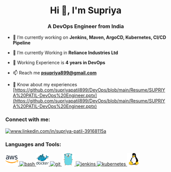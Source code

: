 <h1 align="center">Hi 👋, I'm Supriya</h1>
<h3 align="center">A DevOps Engineer from India</h3>

- 🔭 I’m currently working on **Jenkins, Maven, ArgoCD, Kubernetes, CI/CD Pipeline**

- 🌱 I’m currently Working in **Reliance Industries Ltd**

- 💬 Working Experience is **4 years in DevOps**

- 📫 Reach me **psupriya899@gmail.com**

- 📄 Know about my experiences [https://github.com/supriyapatil899/DevOps/blob/main/Resume/SUPRIYA%20PATIL-DevOps%20Engineer.pptx](https://github.com/supriyapatil899/DevOps/blob/main/Resume/SUPRIYA%20PATIL-DevOps%20Engineer.pptx)

<h3 align="left">Connect with me:</h3>
<p align="left">
<a href="https://linkedin.com/in/www.linkedin.com/in/supriya-patil-39168115a" target="blank"><img align="center" src="https://raw.githubusercontent.com/rahuldkjain/github-profile-readme-generator/master/src/images/icons/Social/linked-in-alt.svg" alt="www.linkedin.com/in/supriya-patil-39168115a" height="30" width="40" /></a>
</p>

<h3 align="left">Languages and Tools:</h3>
<p align="left"> <a href="https://aws.amazon.com" target="_blank" rel="noreferrer"> <img src="https://raw.githubusercontent.com/devicons/devicon/master/icons/amazonwebservices/amazonwebservices-original-wordmark.svg" alt="aws" width="40" height="40"/> </a> <a href="https://www.gnu.org/software/bash/" target="_blank" rel="noreferrer"> <img src="https://www.vectorlogo.zone/logos/gnu_bash/gnu_bash-icon.svg" alt="bash" width="40" height="40"/> </a> <a href="https://www.docker.com/" target="_blank" rel="noreferrer"> <img src="https://raw.githubusercontent.com/devicons/devicon/master/icons/docker/docker-original-wordmark.svg" alt="docker" width="40" height="40"/> </a> <a href="https://git-scm.com/" target="_blank" rel="noreferrer"> <img src="https://www.vectorlogo.zone/logos/git-scm/git-scm-icon.svg" alt="git" width="40" height="40"/> </a> <a href="https://golang.org" target="_blank" rel="noreferrer"> <img src="https://raw.githubusercontent.com/devicons/devicon/master/icons/go/go-original.svg" alt="go" width="40" height="40"/> </a> <a href="https://www.jenkins.io" target="_blank" rel="noreferrer"> <img src="https://www.vectorlogo.zone/logos/jenkins/jenkins-icon.svg" alt="jenkins" width="40" height="40"/> </a> <a href="https://kubernetes.io" target="_blank" rel="noreferrer"> <img src="https://www.vectorlogo.zone/logos/kubernetes/kubernetes-icon.svg" alt="kubernetes" width="40" height="40"/> </a> <a href="https://www.linux.org/" target="_blank" rel="noreferrer"> <img src="https://raw.githubusercontent.com/devicons/devicon/master/icons/linux/linux-original.svg" alt="linux" width="40" height="40"/> </a> </p>
